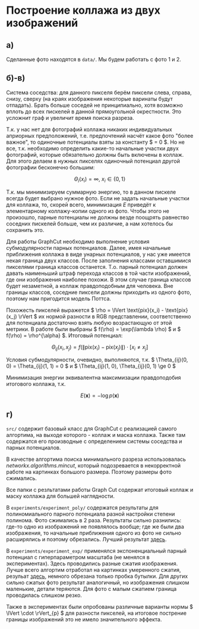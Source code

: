 # Построение коллажа из двух изображений

## а)

Сделанные фото находятся в ``` data/ ```. Мы будем работать с фото 1 и 2.

## б)-в)

Система соседства: для данного пикселя берём пиксели слева, справа, снизу, сверху (на краях изображения некоторые варинаты будут отпадать). Брать больше соседей не принципиально, хотя возможно вплоть до всех пискелей в данной прямоугольной окрестности. Это усложнит граф и увеличит время поиска разреза.

Т.к. у нас нет для фотографий коллажа никаких индивидуальных априорных предположений, т.е. предпочтений насчёт какое фото "более важное", то одиночные потенциалы взяты за константу $ = 0 $. Но не все, т.к. необходимо определить какие-то начальные участки двух фотографий, которые обязательно должны быть включены в коллаж. Для этого делаем в нужных пикселях одиночный потенциал другой фотографии бесконечно большим:

$$
    \Theta_i(x_i) = \infty, \ x_i \in \{0, 1\}
$$

Т.к. мы минимизируем суммарную энергию, то в данном пискеле всегда будет выбрано нужное фото. Если не задать начальные участки для коллажа, то, скорей всего, минимизация $E$ приведёт к элементарному коллажу-копии одного из фото. Чтобы этого не произошло, парные потенциалы не должны везде поощрять равнество соседних пискелей больше, чем их различие, а нам хотелось бы сохранить это.

Для работы GraphCut необходимо выполнение условия субмодулярности парных потенциалов. Далее, имея начальные приближения коллажа в виде унарных потенциалов, у нас уже имеется некая граница двух классов. После заполнения классами оставшимися пикселями граница классов останется. Т.о. парный потенциал должен давать наименьший штраф перехода классов в той части изображений, где они изображения наиболее похожи. В этом случае граница классов будет незаметной, а коллаж правдоподобным для человека. Вне границы классов, соседние пиксели должны приходить из одного фото, поэтому нам пригодится модель Поттса.

Похожесть пикселей выражется $ \rho = \lVert \text{pix}(x_i) - \text{pix}(x_j) \rVert $ их нормой разности в RGB представлении, соответственно для потенциала достаточно взять любую возрастающую от этой метрики. В работе были выбраны $ f(\rho) = \exp(\lambda \rho) $ и $ f(\rho) = \rho^{\alpha} $. Итоговый потенциал:

$$
    \Theta_{ij}(x_i, x_j) = f(\lVert \text{pix}(x_i) - \text{pix}(x_j) \rVert) \cdot [x_i \not= x_j] 
$$

Условия субмодулярности, очевидно, выполняются, т.к. $ \Theta_{ij}(0, 0) = \Theta_{ij}(1, 1) = 0 $ и $ \Theta_{ij}(1, 0), \Theta_{ij}(0, 1) \ge 0 $

Минимизация энергии эквивалентна максимизации правдоподобия итогового коллажа, т.к.

$$
    E(\mathbf{x}) = - \log p(\mathbf{x})
$$

## г)

``` src/ ``` содержит базовый класс для GraphCut с реализацией самого алгортима, на выходе которого - коллаж и маска коллажа. Также там содержатся его производные с определением системы соседства и парных потенциалов.

В качестве алгортима поиска минимального разреза использовалась *networkx.algorithms.mincut*, который подозревается в некорректной работе на картинках большого размера. Поэтому размеры фото сжимались.

Все папки с резльтатами работы Graph Cut содержат итоговый коллаж и маску коллажа для большей наглядности.

В ```experiments/experiment_poly/``` содержатся результаты для полиномиального парного потенциала разной настройки степени полинома. Фото сжимались в 2 раза. Результаты сильно разнились: где-то одно из изображений не появлялось вообще; где же были два изображения, то начальные приближения одного из фото не сильно расширялись и поэтому обрезались. Лучший результат [здесь](experiments/experiment_poly/results_alpha_1.10).

В ```experiments/experiment_exp/``` применялся экспоненциальный парный потенциал с гиперпараметром масштаба (не менялся в экспериментах). Здесь проводились разные сжатия изображения. Лучше всего алгортим отработал на картинках умеренного сжатия, резульат [здесь](experiments/experiment_exp/results_medium_reduce_1), немного обрезана только пробка бутылки. Для других сильно сжатых фото результат аналогичный, но изображения слишком маленькие, детали теряются. Для фото с малым сжатием граница проводилась слишком резко.

Также в экспериментах были опробованы различные варианты нормы $ \lVert \cdot \rVert_{p} $ для разности пикселей, на итоговое пострение границы изображений это не имело значительного эффекта.
